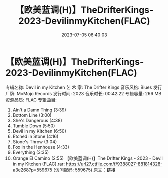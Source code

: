 ﻿---
title: 【欧美蓝调(H)】TheDrifterKings-2023-DevilinmyKitchen(FLAC)
date: 2023-07-05 06:40:03
categories: 外语音乐
tags: 外语音乐
---
# 【欧美蓝调(H)】TheDrifterKings-2023-DevilinmyKitchen(FLAC)

专辑名称: Devil in my Kitchen
艺 术 家: The Drifter Kings
音乐风格: Blues
发行厂牌: MoMojo Records
发行时间: 2023
音乐时长: 00:42:22
专辑容量: 266 MB
资源品质: FLAC
专辑曲目:
01. Ain't a Damn Thing (3:39)
02. Bottom Line (3:00)
03. She's Dangerous (4:38)
04. Tumble Down (5:50)
05. Devil in my Kitchen (6:50)
06. Etched in Stone (4:16)
07. Stone's Throw (3:04)
08. Fox in the Henhouse (4:33)
09. Everything (3:35)
10. Orange El Camino (2:55)
【欧美蓝调(H)】The Drifter Kings - 2023 - Devil in my Kitchen
(FLAC).rar: https://url27.ctfile.com/f/9388027-881814328-a3e268?p=559675
(访问密码: 559675)
原文：[链接](https://blog.sina.com.cn/s/blog_1647c7e76010312ka.html)